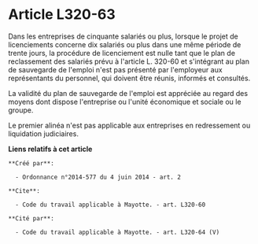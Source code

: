 # Article L320-63

Dans les entreprises de cinquante salariés ou plus, lorsque le projet de licenciements concerne dix salariés ou plus dans une
même période de trente jours, la procédure de licenciement est nulle tant que le plan de reclassement des salariés prévu à
l'article L. 320-60 et s'intégrant au plan de sauvegarde de l'emploi n'est pas présenté par l'employeur aux représentants du
personnel, qui doivent être réunis, informés et consultés. 

La validité du plan de sauvegarde de l'emploi est appréciée au regard des moyens dont dispose l'entreprise ou l'unité
économique et sociale ou le groupe. 

Le premier alinéa n'est pas applicable aux entreprises en redressement ou liquidation judiciaires.

**Liens relatifs à cet article**

	**Créé par**:

	  - Ordonnance n°2014-577 du 4 juin 2014 - art. 2

	**Cite**:

	  - Code du travail applicable à Mayotte. - art. L320-60

	**Cité par**:

	  - Code du travail applicable à Mayotte. - art. L320-64 (V)
